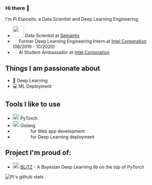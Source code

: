### Hi there 👋

I'm Pi Esposito, a Data Scientist and Deep Learning Engineering.

- <img height="35" src="https://media-exp1.licdn.com/dms/image/C4D0BAQFC1zo6_LN_XQ/company-logo_200_200/0?e=1609977600&v=beta&t=_6ZQjUCWfsutmyot4Dj74ewVHxz_lWHhA7xts1xEah4"> Data Scientist at [Semantix](semantix.com.br)
- <img height="15" src="https://logodownload.org/wp-content/uploads/2014/04/Intel-logo-5.png"> Former Deep Learning Engineering Intern at [Intel Corporation](intel.com/) (08/2019 - 10/2020)
- <img height="15" src="https://logodownload.org/wp-content/uploads/2014/04/Intel-logo-5.png"> AI Student Ambassador at [Intel Corporation](intel.com/)


## Things I am passionate about

- 🤖 Deep Learning
- 💻 ML Deployment

## Tools I like to use
- <img height="20" src="https://pytorch.org/assets/images/pytorch-logo.png"> PyTorch
- <img height="20" src="https://banner2.cleanpng.com/20180731/tzw/kisspng-gopher-docker-computer-programming-clojure-5b60bcbbaea281.7058312815330664277153.jpg"> Golang
- <code><img height="15" src="https://upload.wikimedia.org/wikipedia/commons/thumb/9/99/Unofficial_JavaScript_logo_2.svg/800px-Unofficial_JavaScript_logo_2.svg.png"></code>
<code><img height="15" src="https://upload.wikimedia.org/wikipedia/commons/thumb/a/a7/React-icon.svg/1280px-React-icon.svg.png"></code>
<code><img height="15" src="https://www.opus-software.com.br/wp-content/uploads/2018/09/nodejs.jpg"></code> for Web app development
- <code><img height="15" src="https://fastapi.tiangolo.com/img/logo-margin/logo-teal.png"></code>
<code><img height="15" src="https://seeklogo.com/images/F/flask-logo-44C507ABB7-seeklogo.com.png"></code>
<code><img height="15" src="https://opencv.org/wp-content/uploads/2019/05/openvino-logo.png"></code> for Deep Learning deployment

## Project I'm proud of:
 - <img height="20" src="https://img.pngio.com/the-bell-curve-normal-distribution-grading-on-a-curve-average-normal-distribution-png-900_720.jpg"> [BLiTZ](https://github.com/piEsposito/blitz-bayesian-deep-learning/) - A Bayesian Deep Learning lib on the top of PyTorch
 
 
![Pi's github stats](https://github-readme-stats.vercel.app/api?username=piEsposito&count_private=true&show_icons=true&theme=algolia)
